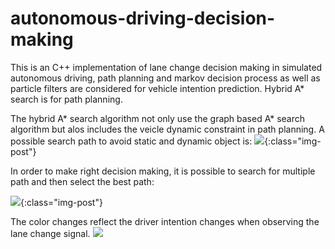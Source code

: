 # autonomous-driving-decision-making
This is an C++ implementation of lane change decision making in simulated autonomous driving, path planning and markov decision process as well as particle filters are considered for vehicle intention prediction.
Hybrid A* search is for path planning.

The hybrid A* search algorithm not only use the graph based A* search algorithm but alos includes the veicle dynamic constraint in path planning. A possible search path to avoid static and dynamic object is:
![]({{site.baseurl}}/img/path0.png){:class="img-post"}


In order to make right decision making, it is possible to search for multiple path and then select the best path:

![]({{site.baseurl}}/img/path1.png){:class="img-post"}


The color changes reflect the driver intention changes when observing the lane change signal.
![](img/noncoop.gif)

